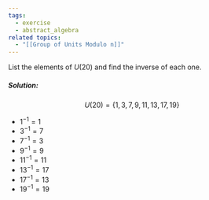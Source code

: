 ```yaml
---
tags:
  - exercise
  - abstract_algebra
related topics:
  - "[[Group of Units Modulo n]]"
---
```

List the elements of $U(20)$ and find the inverse of each one.
##### Solution:
$$
U(20) = \{1,3,7,9,11,13,17,19\}
$$
- $1^{-1}= 1$
- $3^{-1}=7$
- $7^{-1}=3$
- $9^{-1}=9$
- $11^{-1}=11$
- $13^{-1}=17$
- $17^{-1}=13$
- $19^{-1}=19$